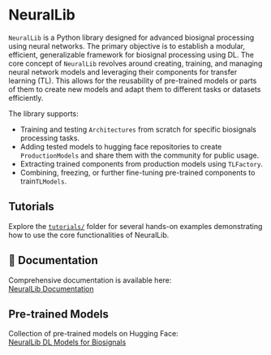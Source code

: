 # NeuralLib


`NeuralLib` is a Python library designed for advanced biosignal processing using neural networks. The primary objective is to establish a modular, efficient, generalizable framework for biosignal processing using DL.
The core concept of `NeuralLib` revolves around creating, training, and managing neural network models and leveraging their components for transfer learning (TL). This allows for the reusability of pre-trained models or parts of them to create new models and adapt them to different tasks or datasets efficiently.

The library supports:

- Training and testing `Architectures` from scratch for specific biosignals processing tasks.
- Adding tested models to hugging face repositories to create `ProductionModels` and share them with the community for public usage.
- Extracting trained components from production models using `TLFactory`.
- Combining, freezing, or further fine-tuning pre-trained components to train`TLModels`.


## Tutorials

Explore the [`tutorials/`](./tutorials) folder for several hands-on examples demonstrating how to use the core functionalities of NeuralLib.

## 📖 Documentation

Comprehensive documentation is available here:  
[NeuralLib Documentation](https://novabiosignals.github.io/NeuralLib-docs/)

## Pre-trained Models

Collection of pre-trained models on Hugging Face:  
[NeuralLib DL Models for Biosignals](https://huggingface.co/collections/marianaagdias/neurallibdeep-learning-models-for-biosignals-processing-67473f72e30e1f0874ec5ebe)
